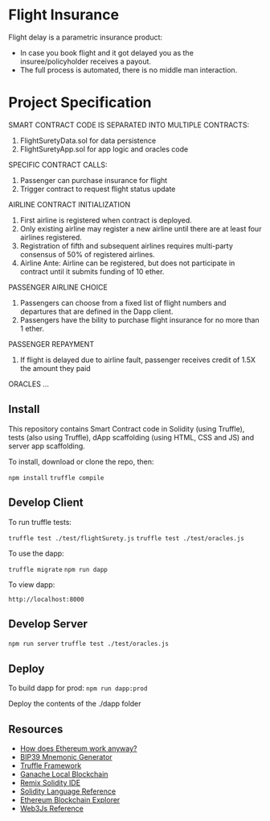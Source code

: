 # Flight Insurance
Flight delay is a parametric insurance product:
 - In case you book flight and it got delayed you as the insuree/policyholder receives a payout.
 - The full process is automated, there is no middle man interaction.

# Project Specification
SMART CONTRACT CODE IS SEPARATED INTO MULTIPLE CONTRACTS:
1) FlightSuretyData.sol for data persistence
2) FlightSuretyApp.sol for app logic and oracles code


SPECIFIC CONTRACT CALLS:
1) Passenger can purchase insurance for flight
2) Trigger contract to request flight status update


AIRLINE CONTRACT INITIALIZATION
1) First airline is registered when contract is deployed.
2) Only existing airline may register a new airline until there are at least four airlines registered.
3) Registration of fifth and subsequent airlines requires multi-party consensus of 50% of registered airlines.
4) Airline Ante: Airline can be registered, but does not participate in contract until it submits funding of 10 ether.


PASSENGER AIRLINE CHOICE
1) Passengers can choose from a fixed list of flight numbers and departures that are defined in the Dapp client.
2) Passengers have the bility to purchase flight insurance for no more than 1 ether.


PASSENGER REPAYMENT
1) If flight is delayed due to airline fault, passenger receives credit of 1.5X the amount they paid


ORACLES
...


## Install
This repository contains Smart Contract code in Solidity (using Truffle), tests (also using Truffle), dApp scaffolding (using HTML, CSS and JS) and server app scaffolding.

To install, download or clone the repo, then:

`npm install`
`truffle compile`

## Develop Client

To run truffle tests:

`truffle test ./test/flightSurety.js`
`truffle test ./test/oracles.js`

To use the dapp:

`truffle migrate`
`npm run dapp`

To view dapp:

`http://localhost:8000`

## Develop Server

`npm run server`
`truffle test ./test/oracles.js`

## Deploy

To build dapp for prod:
`npm run dapp:prod`

Deploy the contents of the ./dapp folder


## Resources
* [How does Ethereum work anyway?](https://medium.com/@preethikasireddy/how-does-ethereum-work-anyway-22d1df506369)
* [BIP39 Mnemonic Generator](https://iancoleman.io/bip39/)
* [Truffle Framework](http://truffleframework.com/)
* [Ganache Local Blockchain](http://truffleframework.com/ganache/)
* [Remix Solidity IDE](https://remix.ethereum.org/)
* [Solidity Language Reference](http://solidity.readthedocs.io/en/v0.4.24/)
* [Ethereum Blockchain Explorer](https://etherscan.io/)
* [Web3Js Reference](https://github.com/ethereum/wiki/wiki/JavaScript-API)
